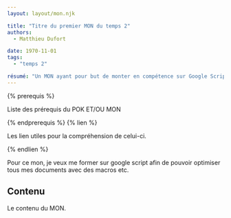 ```yaml
---
layout: layout/mon.njk

title: "Titre du premier MON du temps 2"
authors:
  - Matthieu Dufort

date: 1970-11-01
tags: 
  - "temps 2"

résumé: "Un MON ayant pour but de monter en compétence sur Google Script."
---
```


{% prerequis %}

Liste des prérequis du POK ET/OU MON

{% endprerequis %}
{% lien %}

Les lien utiles pour la compréhension de celui-ci.

{% endlien %}

Pour ce mon, je veux me former sur google script afin de pouvoir optimiser tous mes documents avec des macros etc.

## Contenu

Le contenu du MON.
